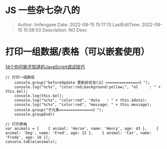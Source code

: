 # JS 一些杂七杂八的 <!-- omit in toc -->

> Author: tinfengyee
> Date: 2022-08-15 15:17:13
> LastEditTime: 2022-08-15 15:58:53
> Description: NO Desc

# 打印一组数据/表格（可以嵌套使用）

[14个你可能不知道的JavaScript调试技巧](https://blog.csdn.net/snsHL9db69ccu1aIKl9r/article/details/104120816)

```JS
// 打印一组数组
    console.group("beforeUpdate 更新前状态(父）===============》");
    console.log("%c%s", "color:red;background:yellow;", "el     : " + this.$el);
    console.log(this.$el);
    console.log("%c%s", "color:red", "data   : " + this.$data);
    console.log("%c%s", "color:red", "message: " + this.message);
    console.group("子元素===============》");
    console.groupEnd()

// 打印表格
var animals = [    { animal: 'Horse', name: 'Henry', age: 43 },    { animal: 'Dog', name: 'Fred', age: 13 },    { animal: 'Cat', name: 'Frodo', age: 18 }];
console.table(animals);
```